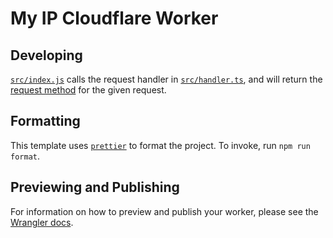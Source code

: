 # My IP Cloudflare Worker

## Developing

[`src/index.js`](./src/index.ts) calls the request handler in [`src/handler.ts`](./src/handler.ts), and will return the [request method][mdn-request] for the given request.

## Formatting

This template uses [`prettier`][prettier] to format the project. To invoke, run `npm run format`.

## Previewing and Publishing

For information on how to preview and publish your worker, please see the [Wrangler docs][wrangler-publish].


[mdn-request]: https://developer.mozilla.org/en-US/docs/Web/API/Request/method
[prettier]: https://prettier.io/
[wrangler-publish]: https://developers.cloudflare.com/workers/tooling/wrangler/commands/#publish
